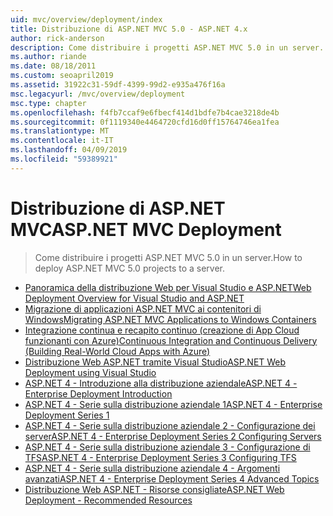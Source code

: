 ```yaml
---
uid: mvc/overview/deployment/index
title: Distribuzione di ASP.NET MVC 5.0 - ASP.NET 4.x
author: rick-anderson
description: Come distribuire i progetti ASP.NET MVC 5.0 in un server.
ms.author: riande
ms.date: 08/18/2011
ms.custom: seoapril2019
ms.assetid: 31922c31-59df-4399-99d2-e935a476f16a
msc.legacyurl: /mvc/overview/deployment
msc.type: chapter
ms.openlocfilehash: f4fb7ccaf9e6fbecf414d1bdfe7b4cae3218de4b
ms.sourcegitcommit: 0f1119340e4464720cfd16d0ff15764746ea1fea
ms.translationtype: MT
ms.contentlocale: it-IT
ms.lasthandoff: 04/09/2019
ms.locfileid: "59389921"
---
```

# <a name="aspnet-mvc-deployment"></a><span data-ttu-id="48c04-103">Distribuzione di ASP.NET MVC</span><span class="sxs-lookup"><span data-stu-id="48c04-103">ASP.NET MVC Deployment</span></span>

> <span data-ttu-id="48c04-104">Come distribuire i progetti ASP.NET MVC 5.0 in un server.</span><span class="sxs-lookup"><span data-stu-id="48c04-104">How to deploy ASP.NET MVC 5.0 projects to a server.</span></span>

- [<span data-ttu-id="48c04-105">Panoramica della distribuzione Web per Visual Studio e ASP.NET</span><span class="sxs-lookup"><span data-stu-id="48c04-105">Web Deployment Overview for Visual Studio and ASP.NET</span></span>](https://msdn.microsoft.com/library/dd394698)
- [<span data-ttu-id="48c04-106">Migrazione di applicazioni ASP.NET MVC ai contenitori di Windows</span><span class="sxs-lookup"><span data-stu-id="48c04-106">Migrating ASP.NET MVC Applications to Windows Containers</span></span>](docker-aspnetmvc.md)
- [<span data-ttu-id="48c04-107">Integrazione continua e recapito continuo (creazione di App Cloud funzionanti con Azure)</span><span class="sxs-lookup"><span data-stu-id="48c04-107">Continuous Integration and Continuous Delivery (Building Real-World Cloud Apps with Azure)</span></span>](../../../aspnet/overview/developing-apps-with-windows-azure/building-real-world-cloud-apps-with-windows-azure/continuous-integration-and-continuous-delivery.md)
- [<span data-ttu-id="48c04-108">Distribuzione Web ASP.NET tramite Visual Studio</span><span class="sxs-lookup"><span data-stu-id="48c04-108">ASP.NET Web Deployment using Visual Studio</span></span>](../../../web-forms/overview/deployment/visual-studio-web-deployment/index.md)
- [<span data-ttu-id="48c04-109">ASP.NET 4 - Introduzione alla distribuzione aziendale</span><span class="sxs-lookup"><span data-stu-id="48c04-109">ASP.NET 4 - Enterprise Deployment Introduction</span></span>](../../../web-forms/overview/deployment/deploying-web-applications-in-enterprise-scenarios/index.md)
- [<span data-ttu-id="48c04-110">ASP.NET 4 - Serie sulla distribuzione aziendale 1</span><span class="sxs-lookup"><span data-stu-id="48c04-110">ASP.NET 4 - Enterprise Deployment Series 1</span></span>](../../../web-forms/overview/deployment/web-deployment-in-the-enterprise/index.md)
- [<span data-ttu-id="48c04-111">ASP.NET 4 - Serie sulla distribuzione aziendale 2 - Configurazione dei server</span><span class="sxs-lookup"><span data-stu-id="48c04-111">ASP.NET 4 - Enterprise Deployment Series 2 Configuring Servers</span></span>](../../../web-forms/overview/deployment/configuring-server-environments-for-web-deployment/index.md)
- [<span data-ttu-id="48c04-112">ASP.NET 4 - Serie sulla distribuzione aziendale 3 - Configurazione di TFS</span><span class="sxs-lookup"><span data-stu-id="48c04-112">ASP.NET 4 - Enterprise Deployment Series 3 Configuring TFS</span></span>](../../../web-forms/overview/deployment/configuring-team-foundation-server-for-web-deployment/index.md)
- [<span data-ttu-id="48c04-113">ASP.NET 4 - Serie sulla distribuzione aziendale 4 - Argomenti avanzati</span><span class="sxs-lookup"><span data-stu-id="48c04-113">ASP.NET 4 - Enterprise Deployment Series 4 Advanced Topics</span></span>](../../../web-forms/overview/deployment/advanced-enterprise-web-deployment/index.md)
- [<span data-ttu-id="48c04-114">Distribuzione Web ASP.NET - Risorse consigliate</span><span class="sxs-lookup"><span data-stu-id="48c04-114">ASP.NET Web Deployment - Recommended Resources</span></span>](../../../whitepapers/aspnet-web-deployment-content-map.md)
